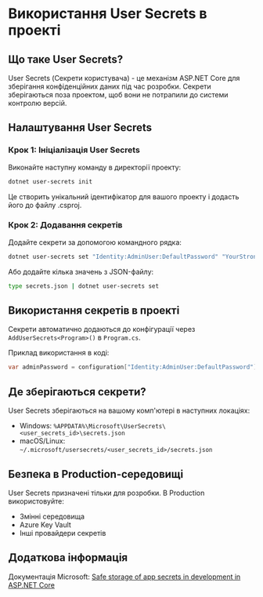 ﻿# Використання User Secrets в проекті

## Що таке User Secrets?

User Secrets (Секрети користувача) - це механізм ASP.NET Core для зберігання конфіденційних даних під час розробки. Секрети зберігаються поза проектом, щоб вони не потрапили до системи контролю версій.

## Налаштування User Secrets

### Крок 1: Ініціалізація User Secrets

Виконайте наступну команду в директорії проекту:

```bash
dotnet user-secrets init
```

Це створить унікальний ідентифікатор для вашого проекту і додасть його до файлу .csproj.

### Крок 2: Додавання секретів

Додайте секрети за допомогою командного рядка:

```bash
dotnet user-secrets set "Identity:AdminUser:DefaultPassword" "YourStrongPassword!"
```

Або додайте кілька значень з JSON-файлу:

```bash
type secrets.json | dotnet user-secrets set
```

## Використання секретів в проекті

Секрети автоматично додаються до конфігурації через `AddUserSecrets<Program>()` в `Program.cs`.

Приклад використання в коді:

```csharp
var adminPassword = configuration["Identity:AdminUser:DefaultPassword"];
```

## Де зберігаються секрети?

User Secrets зберігаються на вашому комп'ютері в наступних локаціях:

- Windows: `%APPDATA%\Microsoft\UserSecrets\<user_secrets_id>\secrets.json`
- macOS/Linux: `~/.microsoft/usersecrets/<user_secrets_id>/secrets.json`

## Безпека в Production-середовищі

User Secrets призначені тільки для розробки. В Production використовуйте:

- Змінні середовища
- Azure Key Vault
- Інші провайдери секретів

## Додаткова інформація

Документація Microsoft: [Safe storage of app secrets in development in ASP.NET Core](https://docs.microsoft.com/en-us/aspnet/core/security/app-secrets)
